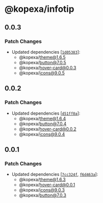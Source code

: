 # @kopexa/infotip

## 0.0.3

### Patch Changes

- Updated dependencies [[`1d05383`](https://github.com/kopexa-grc/sight/commit/1d0538331fc97df6630a705a07da1ee4fb56312e)]:
  - @kopexa/theme@1.6.5
  - @kopexa/button@7.0.5
  - @kopexa/hover-card@0.0.3
  - @kopexa/icons@9.0.5

## 0.0.2

### Patch Changes

- Updated dependencies [[`d51ff0a`](https://github.com/kopexa-grc/sight/commit/d51ff0a0f0feb2451d84b845ff468a82c8849609)]:
  - @kopexa/theme@1.6.4
  - @kopexa/button@7.0.4
  - @kopexa/hover-card@0.0.2
  - @kopexa/icons@9.0.4

## 0.0.1

### Patch Changes

- Updated dependencies [[`7cc324f`](https://github.com/kopexa-grc/sight/commit/7cc324f1ba79c2da0280277d7de304fc0a3aef21), [`f6d463a`](https://github.com/kopexa-grc/sight/commit/f6d463a1a22261d6f32f3b6aa023d2ecdefe3a9f)]:
  - @kopexa/theme@1.6.3
  - @kopexa/hover-card@0.0.1
  - @kopexa/icons@9.0.3
  - @kopexa/button@7.0.3
